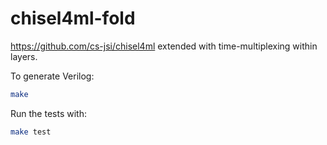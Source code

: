 # chisel4ml-fold

https://github.com/cs-jsi/chisel4ml extended with time-multiplexing within layers.

To generate Verilog:
```bash
make
```

Run the tests with:
```bash
make test
```
